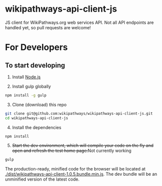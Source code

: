 wikipathways-api-client-js
==============

JS client for WikiPathways.org web services API. Not all API endpoints are handled yet, so pull requests are welcome!

# For Developers

## To start developing

1. Install [Node.js](https://nodejs.org/)

2. Install gulp globally

```bash
npm install -g gulp
```

3. Clone (download) this repo

```bash
git clone git@github.com:wikipathways/wikipathways-api-client-js.git
cd wikipathways-api-client-js
```

4. Install the dependencies

```bash
npm install
```

5. ~~Start the dev environment, which will compile your code on the fly and open and refresh the test home page:~~Not currently working

```bash
gulp
```

The production-ready, minified code for the browser will be located at [./dist/wikipathways-api-client-1.0.5.bundle.min.js](https://github.com/wikipathways/wikipathways-api-client-js/blob/master/dist/wikipathways-api-client-1.0.5.bundle.min.js). The dev bundle will be an unminified version of the latest code.
